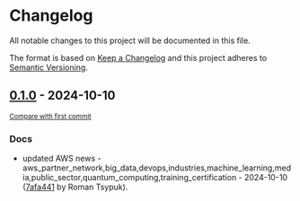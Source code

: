 # Changelog

All notable changes to this project will be documented in this file.

The format is based on [Keep a Changelog](http://keepachangelog.com/en/1.0.0/)
and this project adheres to [Semantic Versioning](http://semver.org/spec/v2.0.0.html).

<!-- insertion marker -->
## [0.1.0](https://github.com/tsypuk/aws-news/releases/tag/ver-2024-10-100.1.0) - 2024-10-10

<small>[Compare with first commit](https://github.com/tsypuk/aws-news/compare/4c935d57a99fda9cef4543908a7c8a6024a84f09...ver-2024-10-10)</small>

### Docs

- updated AWS news - aws_partner_network,big_data,devops,industries,machine_learning,media,public_sector,quantum_computing,training_certification - 2024-10-10 ([7afa441](https://github.com/tsypuk/aws-news/commit/7afa441f5378107abfc118468db1800680e1559c) by Roman Tsypuk).


